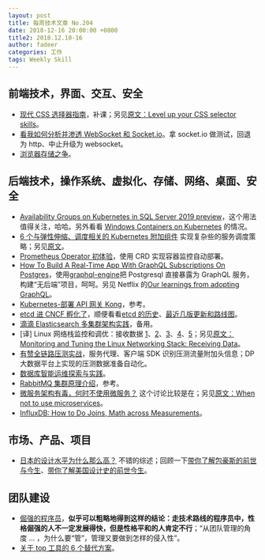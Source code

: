 ```yaml
---
layout: post
title: 每周技术文章 No.204
date: 2018-12-16 20:00:00 +0800
title2: 2018.12.10-16
author: fadeer
categories: 工作
tags: Weekly Skill
---
```


## 前端技术，界面、交互、安全

- [现代 CSS 选择器指南](https://www.css88.com/archives/10323)，补课；另见[原文：Level up your CSS selector skills](https://blog.logrocket.com/level-up-your-css-selector-skills-5d7bb45ddd37)。
- [看我如何分析并渗透 WebSocket 和 Socket.io](https://www.freebuf.com/articles/web/189994.html)。拿 socket.io 做测试，回退为 http、中止升级为 websocket。
- [浏览器存储之争](http://jartto.wang/2018/12/02/indexeddb)。

## 后端技术，操作系统、虚拟化、存储、网络、桌面、安全

- [Availability Groups on Kubernetes in SQL Server 2019 preview](https://cloudblogs.microsoft.com/sqlserver/2018/12/10/availability-groups-on-kubernetes-in-sql-server-2019-preview/)，这个用法值得关注，哈哈。另外看看 [Windows Containers on Kubernetes](https://blogs.technet.microsoft.com/virtualization/2018/12/15/kubecon-windows-containers-on-kubernetes-and-101-materials-for-your-holiday-reading/) 的情况。
- [6 个与弹性伸缩、调度相关的 Kubernetes 附加组件](https://www.kubernetes.org.cn/4964.html) 实现复杂些的服务调度策略；另见[原文](https://akomljen.com/kubernetes-add-ons-for-more-efficient-computing/)。
- [Prometheus Operator 初体验](https://www.qikqiak.com/post/first-use-prometheus-operator/)，使用 CRD 实现容器监控自动部署。
- [How To Build A Real-Time App With GraphQL Subscriptions On Postgres](https://www.smashingmagazine.com/2018/12/real-time-app-graphql-subscriptions-postgres)，使用[graphql-engine](https://github.com/hasura/graphql-engine)把 Postgresql 直接暴露为 GraphQL 服务，构建“无后端”项目，呵呵。另见 Netflix 的[Our learnings from adopting GraphQL](https://medium.com/netflix-techblog/our-learnings-from-adopting-graphql-f099de39ae5f)。
- [Kubernetes-部署 API 网关 Kong](https://www.kubernetes.org.cn/4952.html)，参考。
- [etcd 进 CNCF 孵化了](https://www.cncf.io/blog/2018/12/11/cncf-to-host-etcd/)，顺便看看[etcd 的历史](https://coreos.com/blog/history-etcd)、[最近几版更新和路线图](https://kubernetes.io/blog/2018/12/11/etcd-current-status-and-future-roadmap/)。
- [滴滴 Elasticsearch 多集群架构实践](https://mp.weixin.qq.com/s?__biz=MjM5MDE0Mjc4MA==&mid=2651011770&idx=1&sn=038d270e2c63d1022470122aff96d4c4)，备用。
- [译] Linux 网络栈监控和调优：接收数据 [1](https://arthurchiao.github.io/blog/tuning-stack-rx-zh-1/)、[2](https://arthurchiao.github.io/blog/tuning-stack-rx-zh-2/)、[3](https://arthurchiao.github.io/blog/tuning-stack-rx-zh-3/)、[4](https://arthurchiao.github.io/blog/tuning-stack-rx-zh-4/)、[5](https://arthurchiao.github.io/blog/tuning-stack-rx-zh-5/)；另见[原文：Monitoring and Tuning the Linux Networking Stack: Receiving Data](https://blog.packagecloud.io/eng/2016/06/22/monitoring-tuning-linux-networking-stack-receiving-data/)。
- [有赞全链路压测实战](https://tech.youzan.com/pressure-test/)，服务代理、客户端 SDK 识别压测流量附加头信息；DP 大数据平台上实现的压测数据准备自动化。
- [数据库智能运维探索与实践](https://tech.meituan.com/Intelligent_Operation_Practice_in_meituan.html)。
- [RabbitMQ 集群原理介绍](http://rdc.hundsun.com/portal/article/937.html)，参考。
- [微服务架构有毒，何时不使用微服务？](https://mp.weixin.qq.com/s/r_KPw-OrU67xC_PBkKfVcA) 这个讨论比较是在；另见[原文：When not to use microservices](https://www.feval.fr/posts/microservices/)。
- [InfluxDB: How to Do Joins, Math across Measurements](https://www.influxdata.com/blog/influxdb-how-to-do-joins-math-across-measurements/)。

## 市场、产品、项目

<!--preview-end-->

- [日本的设计水平为什么那么高？](https://www.uisdc.com/japanese-design-level) 不错的综述；回顾一下[带你了解包豪斯的前世与今生](https://www.uisdc.com/learn-about-bauhaus)、[带你了解美国设计史的前世今生](https://www.uisdc.com/american-design-history)。

## 团队建设

- [倔强的程序员](http://www.raychase.net/5027)，**似乎可以粗略地得到这样的结论：走技术路线的程序员中，性格倔强的人不一定发展得快，但是性格平和的人肯定不行**；“从团队管理的角度 ... ，为什么要“管”，管理又要做到怎样的侵入性”。
- [关于 top 工具的 6 个替代方案](http://blog.jobbole.com/114546/)。
